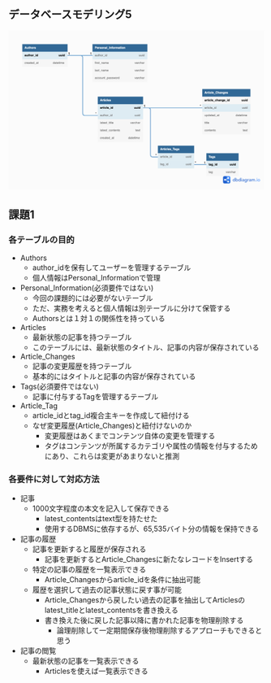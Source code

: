 ## データベースモデリング5

![My Image](./dbmodelling5_1.png)

## 課題1

### 各テーブルの目的
- Authors
  - author_idを保有してユーザーを管理するテーブル
  - 個人情報はPersonal_Informationで管理
- Personal_Information(必須要件ではない)
  - 今回の課題的には必要がないテーブル
  - ただ、実務を考えると個人情報は別テーブルに分けて保管する
  - Authorsとは１対１の関係性を持っている 
- Articles
  - 最新状態の記事を持つテーブル
  - このテーブルには、最新状態のタイトル、記事の内容が保存されている
- Article_Changes
  - 記事の変更履歴を持つテーブル
  - 基本的にはタイトルと記事の内容が保存されている
- Tags(必須要件ではない)
  - 記事に付与するTagを管理するテーブル
- Article_Tag
  - article_idとtag_id複合主キーを作成して紐付ける
  - なぜ変更履歴(Article_Changes)と紐付けないのか
    - 変更履歴はあくまでコンテンツ自体の変更を管理する
    - タグはコンテンツが所属するカテゴリや属性の情報を付与するためにあり、これらは変更があまりないと推測

### 各要件に対して対応方法

- 記事
  - 1000文字程度の本文を記入して保存できる
    - latest_contentsはtext型を持たせた
    - 使用するDBMSに依存するが、65,535バイト分の情報を保持できる
- 記事の履歴
  - 記事を更新すると履歴が保存される
    - 記事を更新するとArticle_Changesに新たなレコードをInsertする
  - 特定の記事の履歴を一覧表示できる
    - Article_Changesからarticle_idを条件に抽出可能
  - 履歴を選択して過去の記事状態に戻す事が可能
    - Article_Changesから戻したい過去の記事を抽出してArticlesのlatest_titleとlatest_contentsを書き換える
    - 書き換えた後に戻した記事以降に書かれた記事を物理削除する
      - 論理削除して一定期間保存後物理削除するアプローチもできると思う
- 記事の閲覧
  - 最新状態の記事を一覧表示できる
    - Articlesを使えば一覧表示できる

